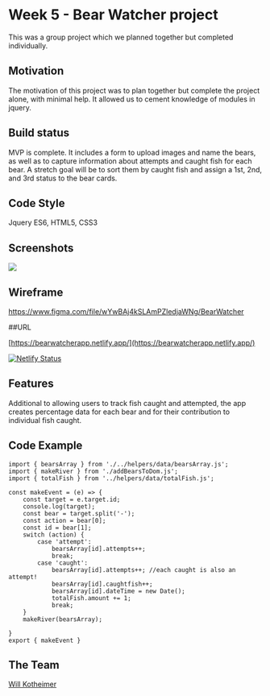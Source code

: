 # Week 5 - Bear Watcher project
This was a group project which we planned together but completed individually.

## Motivation
The motivation of this project was to plan together but complete the project alone, with minimal help. It allowed us to cement knowledge of modules in jquery.

## Build status
MVP is complete. It includes a form to upload images and name the bears, as well as to capture information about attempts and caught fish for each bear. A stretch goal will be to sort them by caught fish and assign a 1st, 2nd, and 3rd status to the bear cards.

## Code Style
Jquery ES6, HTML5, CSS3

## Screenshots

![](assets/images/BearWatcherNew.gif)

## Wireframe
https://www.figma.com/file/wYwBAj4kSLAmPZledjaWNg/BearWatcher

##URL

[https://bearwatcherapp.netlify.app/](https://bearwatcherapp.netlify.app/)

[![Netlify Status](https://api.netlify.com/api/v1/badges/b8db3dd0-5b8e-4ce7-8686-bf1e15f01abe/deploy-status)](https://app.netlify.com/sites/bearwatcherapp/deploys)

## Features
 Additional to allowing users to track fish caught and attempted, the app creates percentage data for each bear and for their contribution to individual fish caught.

## Code Example
```             
import { bearsArray } from './../helpers/data/bearsArray.js';
import { makeRiver } from './addBearsToDom.js';
import { totalFish } from '../helpers/data/totalFish.js';

const makeEvent = (e) => {
    const target = e.target.id;
    console.log(target);
    const bear = target.split('-');
    const action = bear[0];
    const id = bear[1];
    switch (action) {
        case 'attempt':
            bearsArray[id].attempts++;
            break;
        case 'caught':
            bearsArray[id].attempts++; //each caught is also an attempt!
            bearsArray[id].caughtfish++;
            bearsArray[id].dateTime = new Date();
            totalFish.amount += 1;
            break;
    }
    makeRiver(bearsArray);

}
export { makeEvent }
```
## The Team
[Will Kotheimer](https://github.com/willkotheimer)

